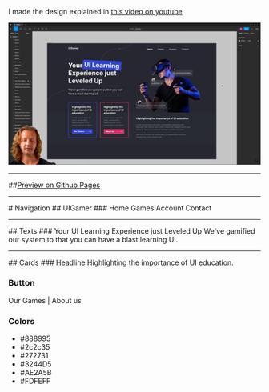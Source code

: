 I made the design explained in [this video on youtube](https://www.youtube.com/watch?v=evqUWEh46AA)

![Preview](images/preview.png)

<hr>

##[Preview on Github Pages](https://kiaboluki.github.io/UIGamer/)

<hr>
# Navigation
## UIGamer
### Home  Games  Account  Contact

<hr>
## Texts 
### Your UI Learning Experience just Leveled Up
We've gamified our system to that you can have a blast learning UI.

<hr>
## Cards
### Headline
Highlighting the importance of UI education.

### Button
Our Games | About us

### Colors

- \#888995
- \#2c2c35
- \#272731
- \#3244D5
- \#AE2A5B
- \#FDFEFF
